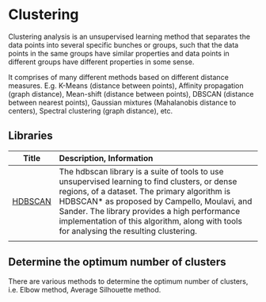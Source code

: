 # Clustering

Clustering analysis is an unsupervised learning method that separates the data points into several specific bunches or groups, such that the data points in the same groups have similar properties and data points in different groups have different properties in some sense.

It comprises of many different methods based on different distance measures. E.g. K-Means (distance between points), Affinity propagation (graph distance), Mean-shift (distance between points), DBSCAN (distance between nearest points), Gaussian mixtures (Mahalanobis distance to centers), Spectral clustering (graph distance), etc.

## Libraries

| Title | Description, Information |
| :---:         |          :--- |
|[HDBSCAN](https://hdbscan.readthedocs.io/en/latest/index.html#)|The hdbscan library is a suite of tools to use unsupervised learning to find clusters, or dense regions, of a dataset. The primary algorithm is HDBSCAN* as proposed by Campello, Moulavi, and Sander. The library provides a high performance implementation of this algorithm, along with tools for analysing the resulting clustering.|
|[]()| |

## Determine the optimum number of clusters

There are various methods to determine the optimum number of clusters, i.e. Elbow method, Average Silhouette method.
